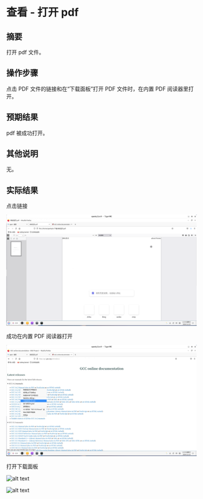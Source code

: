# 查看 - 打开 pdf

## 摘要

打开 pdf 文件。

## 操作步骤

点击 PDF 文件的链接和在“下载面板”打开 PDF 文件时，在内置 PDF 阅读器里打开。

## 预期结果

pdf 被成功打开。

## 其他说明

无。

## 实际结果

点击链接

![alt text](image-1.png)

成功在内置 PDF 阅读器打开

![alt text](image.png)

打开下载面板

![alt text](image-5.png)

![alt text](image-6.png)